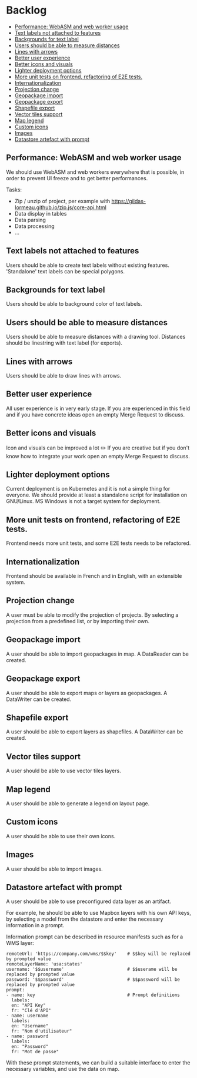 # Backlog

* [Performance: WebASM and web worker usage](#performance-webasm-and-web-worker-usage)
* [Text labels not attached to features](#text-labels-not-attached-to-features)
* [Backgrounds for text label](#backgrounds-for-text-label)
* [Users should be able to measure distances](#users-should-be-able-to-measure-distances)
* [Lines with arrows](#lines-with-arrows)
* [Better user experience](#better-user-experience)
* [Better icons and visuals](#better-icons-and-visuals)
* [Lighter deployment options](#lighter-deployment-options)
* [More unit tests on frontend, refactoring of E2E tests.](#more-unit-tests-on-frontend-refactoring-of-e2e-tests)
* [Internationalization](#internationalization)
* [Projection change](#projection-change)
* [Geopackage import](#geopackage-import)
* [Geopackage export](#geopackage-export)
* [Shapefile export](#shapefile-export)
* [Vector tiles support](#vector-tiles-support)
* [Map legend](#map-legend)
* [Custom icons](#custom-icons)
* [Images](#images)
* [Datastore artefact with prompt](#datastore-artefact-with-prompt)


## Performance: WebASM and web worker usage

We should use WebASM and web workers everywhere that is possible, in order to prevent UI freeze and to get better 
performances. 

Tasks:
- Zip / unzip of project, per example with https://gildas-lormeau.github.io/zip.js/core-api.html
- Data display in tables
- Data parsing
- Data processing
- ...


## Text labels not attached to features

Users should be able to create text labels without existing features. 'Standalone' text labels can be 
special polygons.


## Backgrounds for text label

Users should be able to background color of text labels. 


## Users should be able to measure distances

Users should be able to measure distances with a drawing tool. Distances should be linestring with 
text label (for exports).


## Lines with arrows

Users should be able to draw lines with arrows.


## Better user experience

All user experience is in very early stage. If you are experienced in this field and if you have concrete ideas
open an empty Merge Request to discuss.


## Better icons and visuals

Icon and visuals can be improved a lot ✏️ If you are creative but if you don't know how to integrate your work 
open an empty Merge Request to discuss.     


## Lighter deployment options

Current deployment is on Kubernetes and it is not a simple thing for everyone. We should provide at least 
a standalone script for installation on GNU/Linux. MS Windows is not a target system for deployment.    


## More unit tests on frontend, refactoring of E2E tests.

Frontend needs more unit tests, and some E2E tests needs to be refactored.   


## Internationalization

Frontend should be available in French and in English, with an extensible system.   


## Projection change

A user must be able to modify the projection of projects. By selecting a projection from a predefined list,
or by importing their own. 


## Geopackage import

A user should be able to import geopackages in map. A DataReader can be created.


## Geopackage export

A user should be able to export maps or layers as geopackages. A DataWriter can be created.


## Shapefile export

A user should be able to export layers as shapefiles. A DataWriter can be created.


## Vector tiles support

A user should be able to use vector tiles layers.


## Map legend

A user should be able to generate a legend on layout page.


## Custom icons

A user should be able to use their own icons.


## Images

A user should be able to import images.


## Datastore artefact with prompt

A user should be able to use preconfigured data layer as an artifact.       

For example, he should be able to use Mapbox layers with his own API keys, by selecting a model from the datastore and
enter the necessary information in a prompt.     

Information prompt can be described in resource manifests such as for a WMS layer:    

    remoteUrl: 'https://company.com/wms/$$key'    # $$key will be replaced by prompted value
    remoteLayerName: 'usa:states'
    username: '$$username'                        # $$userame will be replaced by prompted value
    password: '$$password'                        # $$password will be replaced by prompted value
    prompt:                   
    - name: key                                   # Prompt definitions
      labels:
      en: "API Key"
      fr: "Clé d'API"
    - name: username
      labels:
      en: "Username"
      fr: "Nom d'utilisateur"
    - name: password
      labels:
      en: "Password"
      fr: "Mot de passe"


With these prompt statements, we can build a suitable interface to enter the necessary variables, and use 
the data on map.

